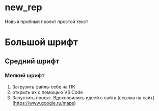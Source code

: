 # new_rep
Новый пробный проект
простой текст
# Большой шрифт #
## Средний шрифт ##
### Мелкий шрифт ###
1. Загрузить файлы себе на ПК
2. открыть их с помощью VS Code
3. Запустить проект. 
Вдохновились идеей с сайта [ссылка на сайт] (https://www.google.ru/maps)
